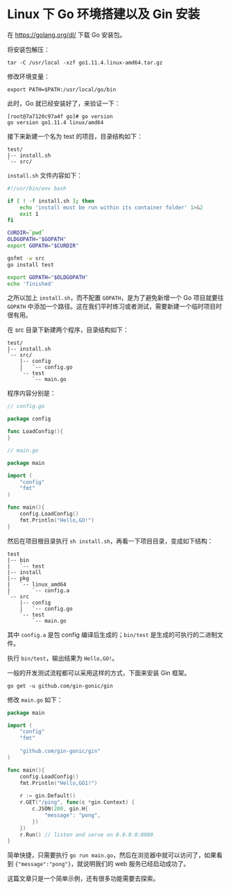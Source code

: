 # Linux 下 Go 环境搭建以及 Gin 安装

在 https://golang.org/dl/ 下载 Go 安装包。

将安装包解压：
```
tar -C /usr/local -xzf go1.11.4.linux-amd64.tar.gz
```

修改环境变量：
```
export PATH=$PATH:/usr/local/go/bin
```

此时，Go 就已经安装好了，来验证一下：
```
[root@7a7120c97a4f go]# go version
go version go1.11.4 linux/amd64
```

接下来新建一个名为 test 的项目，目录结构如下：
```
test/
|-- install.sh
`-- src/
```

`install.sh` 文件内容如下：
```sh
#!/usr/bin/env bash

if [ ! -f install.sh ]; then
    echo 'install must be run within its container folder' 1>&2
    exit 1
fi

CURDIR=`pwd`
OLDGOPATH="$GOPATH"
export GOPATH="$CURDIR"

gofmt -w src
go install test

export GOPATH="$OLDGOPATH"
echo 'finished'
```
之所以加上 `install.sh`，而不配置 `GOPATH`，是为了避免新增一个 Go 项目就要往 `GOPATH` 中添加一个路径。这在我们平时练习或者测试，需要新建一个临时项目时很有用。

在 src 目录下新建两个程序，目录结构如下：
```
test/
|-- install.sh
`-- src/
    |-- config
    |   `-- config.go
    `-- test
        `-- main.go
```

程序内容分别是：
```go
// config.go

package config

func LoadConfig(){
}
```

```go
// main.go

package main

import (
    "config"
    "fmt"
)

func main(){
    config.LoadConfig()
    fmt.Println("Hello,GO!")
}
```

然后在项目根目录执行 `sh install.sh`，再看一下项目目录，变成如下结构：
```
test
|-- bin
|   `-- test
|-- install
|-- pkg
|   `-- linux_amd64
|       `-- config.a
`-- src
    |-- config
    |   `-- config.go
    `-- test
        `-- main.go
```
其中 `config.a` 是包 config 编译后生成的；`bin/test` 是生成的可执行的二进制文件。

执行 `bin/test`，输出结果为 `Hello,GO!`。

一般的开发测试流程都可以采用这样的方式，下面来安装 Gin 框架。

```
go get -u github.com/gin-gonic/gin
```

修改 `main.go` 如下：
```go
package main

import (
	"config"
	"fmt"
	
	"github.com/gin-gonic/gin"
)

func main(){
	config.LoadConfig()
	fmt.Println("Hello,GO1!")
	
	r := gin.Default()
    r.GET("/ping", func(c *gin.Context) {
        c.JSON(200, gin.H{
            "message": "pong",
        })
    })
    r.Run() // listen and serve on 0.0.0.0:8080
}

```
简单快捷，只需要执行 `go run main.go`，然后在浏览器中就可以访问了，如果看到 `{"message":"pong"}`，就说明我们的 web 服务已经启动成功了。

这篇文章只是一个简单示例，还有很多功能需要去探索。
